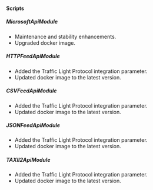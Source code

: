 
#### Scripts
##### MicrosoftApiModule
- Maintenance and stability enhancements.
- Upgraded docker image.
##### HTTPFeedApiModule
- Added the Traffic Light Protocol integration parameter.
- Updated docker image to the latest version.
##### CSVFeedApiModule
- Added the Traffic Light Protocol integration parameter.
- Updated docker image to the latest version.
##### JSONFeedApiModule
- Added the Traffic Light Protocol integration parameter.
- Updated docker image to the latest version.
##### TAXII2ApiModule
- Added the Traffic Light Protocol integration parameter.
- Updated docker image to the latest version.
